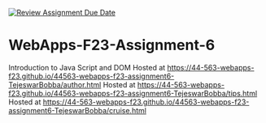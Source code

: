 [![Review Assignment Due Date](https://classroom.github.com/assets/deadline-readme-button-24ddc0f5d75046c5622901739e7c5dd533143b0c8e959d652212380cedb1ea36.svg)](https://classroom.github.com/a/b9NC0g7h)
# WebApps-F23-Assignment-6
Introduction to Java Script and DOM
Hosted at <https://44-563-webapps-f23.github.io/44563-webapps-f23-assignment6-TejeswarBobba/author.html>
Hosted at <https://44-563-webapps-f23.github.io/44563-webapps-f23-assignment6-TejeswarBobba/tips.html>
Hosted at <https://44-563-webapps-f23.github.io/44563-webapps-f23-assignment6-TejeswarBobba/cruise.html>

